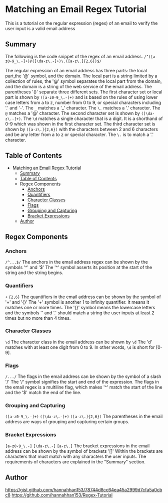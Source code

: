 # Matching an Email Regex Tutorial

This is a tutorial on the regular expression (regex) of an email to verify the user input is a valid email address

## Summary

The following is the code snippet of the regex of an email address.
`/^([a-z0-9_\.-]+)@([\da-z\.-]+)\.([a-z\.]{2,6})$/`

The regular expression of an email address has three parts: the local part,the '@' symbol, and the domain. The local part is a string limited by a collection of rules, the '@' symbol separates the local part from the domain, and the domain is a string of the web service of the email address. The parentheses '()' separate three different sets. 
The first character set or local part is shown by `([a-z0-9_\.-]+)` and is based on the rules of using lower case letters from a to z, number from 0 to 9, or special characters including '.' and '-'. The `_` matches a '_' character. The `\.` matches a '.' character.
The `@` matches a '@' character. 
The second character set is shown by `([\da-z\.-]+)`. The `\d` matches a single character that is a digit. It is a shorthand of 0-9 which was shown in the first character set. 
The third character set is shown by `([a-z\.]{2,6})` with the characters between 2 and 6 characters and be any letter from a to z or special character.
The `\.` is to match a '.' character. 

## Table of Contents

- [Matching an Email Regex Tutorial](#matching-an-email-regex-tutorial)
  - [Summary](#summary)
  - [Table of Contents](#table-of-contents)
  - [Regex Components](#regex-components)
    - [Anchors](#anchors)
    - [Quantifiers](#quantifiers)
    - [Character Classes](#character-classes)
    - [Flags](#flags)
    - [Grouping and Capturing](#grouping-and-capturing)
    - [Bracket Expressions](#bracket-expressions)
  - [Author](#author)

## Regex Components

### Anchors
`/^...$/`
The anchors in the email address regex can be shown by the symbols '^' and '$'
The '^' symbol asserts its position at the start of the string and the string begins.

### Quantifiers
`+`
`{2,6}`
The quantifiers in the email address can be shown by the symbol of '+' and '{}' 
The '+' symbol is another 1 to infinity quantifier. It means it matches one or more times.
The '{}' symbol means the lowercase letters and the symbols '\' and '.' should match a string the user inputs at least 2 times but no more than 4 times.

### Character Classes
`\d`
The character class in the email address can be shown by `\d`
The 'd' matches with at least one digit from 0 to 9. In other words, `\d` is short for [0-9].

### Flags
`/.../`
The flags in the email address can be shown by the symbol of a slash '/'
The '/' symbol signifies the start and end of the expression. The flags in the email regex is a multiline flag, which makes '^' match the start of the line and the '$' match the end of the line. 

### Grouping and Capturing
`([a-z0-9_\.-]+)`
`([\da-z\.-]+)`
`([a-z\.]{2,6})`
The parentheses in the email address are ways of grouping and capturing certain groups. 

### Bracket Expressions
`[a-z0-9_\.-]`
`[\da-z\.-]`
`[a-z\.]`
The bracket expressions in the email address can be shown by the symbol of brackets '[]'
Within the brackets are characters that must match with any characters the user inputs. The requirements of characters are explained in the "Summary" section. 

## Author
https://gist.github.com/hannahhan153/78744d8cc64ea45a2999d7cfa5a0cbc8 
https://github.com/hannahhan153/Regex-Tutorial 

